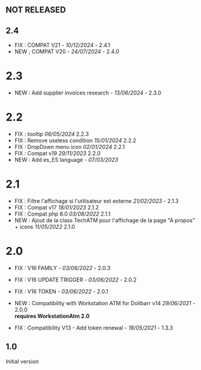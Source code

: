 

## NOT RELEASED



## 2.4
- FIX : COMPAT V21 - *10/12/2024* - 2.4.1
- NEW ; COMPAT V20 - *24/07/2024* - 2.4.0

# 2.3
- NEW : Add supplier invoices research - *13/06/2024* - 2.3.0

# 2.2
- FIX : tooltip *06/05/2024* 2.2.3
- FIX : Remove useless condition *15/01/2024* 2.2.2
- FIX : DropDown menu icon *02/01/2024* 2.2.1
- FIX : Compat v19 *29/11/2023* 2.2.0
- NEW : Add es_ES language - *07/03/2023*

# 2.1
- FIX : Filtre l'affichage si l'utilisateur est externe *21/02/2023* - 2.1.3
- FIX : Compat v17 *18/01/2023* 2.1.2
- FIX : Compat php 8.0 *03/08/2022* 2.1.1
- NEW : Ajout de la class TechATM pour l'affichage de la page "A propos" + icons *11/05/2022* 2.1.0

# 2.0

- FIX : V16 FAMILY - *03/06/2022* - 2.0.3  
- FIX : V16 UPDATE TRIGGER - *03/06/2022* - 2.0.2  
- FIX : V16 TOKEN - *03/06/2022* - 2.0.1  

- NEW : Compatibility with Workstation ATM for Dolibarr v14 *29/06/2021* - 2.0.0  
  **requires WorkstationAtm 2.0**
- FIX : Compatibility V13 - Add token renewal - *18/05/2021* - 1.3.3

## 1.0

Initial version


